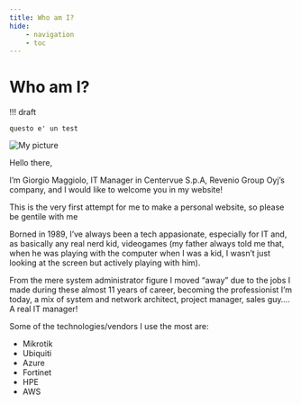 ```yaml
---
title: Who am I?
hide:
    - navigation
    - toc
---
```

# Who am I?

!!! draft

    questo e' un test

<div class="imgcentered"><img src="https://stdigitalgardenmaggiolon.blob.core.windows.net/maggiolonetimages/Personal_images/IMG_20250906_085323.jpg" alt="My picture"></div>

Hello there,

I’m Giorgio Maggiolo, IT Manager in Centervue S.p.A, Revenio Group Oyj’s company, and I would like to welcome you in my website!

This is the very first attempt for me to make a personal website, so please be gentile with me 

Borned in 1989, I’ve always been a tech appasionate, especially for IT and, as basically any real nerd kid, videogames (my father always told me that, when he was playing with the computer when I was a kid, I wasn’t just looking at the screen but actively playing with him).

From the mere system administrator figure I moved “away” due to the jobs I made during these almost 11 years of career, becoming the professionist I’m today, a mix of system and network architect, project manager, sales guy…. A real IT manager!

Some of the technologies/vendors I use the most are:

* Mikrotik
* Ubiquiti
* Azure
* Fortinet
* HPE
* AWS
